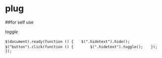 # plug

##for self use

*toggle*

`$(document).ready(function () {`
`   $(".hidetext").hide();`
`   $("button").click(function () {`
`       $(".hidetext").toggle();`
`   });`
`});`
